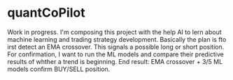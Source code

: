 # quantCoPilot

Work in progress. I'm composing this project with the help AI to lern about machine learning and trading strategy development. Basically the plan is fto irst detect an EMA crossover. This signals a possible long or short position. For confirmation, I want to run the ML models and compare their predictive results of whther a trend is beginning. End result: EMA crossover + 3/5 ML models confirm BUY/SELL position.
